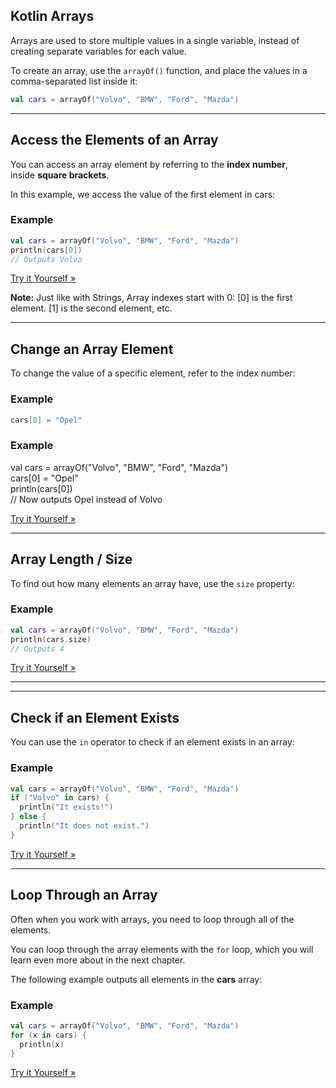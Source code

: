 
## Kotlin Arrays

Arrays are used to store multiple values in a single variable, instead of creating separate variables for each value.

To create an array, use the `arrayOf()` function, and place the values in a comma-separated list inside it:

```kotlin
val cars = arrayOf("Volvo", "BMW", "Ford", "Mazda")
```

---

## Access the Elements of an Array

You can access an array element by referring to the **index number**, inside **square brackets**.

In this example, we access the value of the first element in cars:

### Example

```kotlin
val cars = arrayOf("Volvo", "BMW", "Ford", "Mazda")
println(cars[0])
// Outputs Volvo 
```

[Try it Yourself »](https://www.w3schools.com/kotlin/trykotlin.php?filename=demo_array_access)

**Note:** Just like with Strings, Array indexes start with 0: [0] is the first element. [1] is the second element, etc.

---

## Change an Array Element

To change the value of a specific element, refer to the index number:

### Example

```kotlin
cars[0] = "Opel"
```

### Example

val cars = arrayOf("Volvo", "BMW", "Ford", "Mazda")  
cars[0] = "Opel"  
println(cars[0])  
// Now outputs Opel instead of Volvo  

[Try it Yourself »](https://www.w3schools.com/kotlin/trykotlin.php?filename=demo_array_change)

---

## Array Length / Size

To find out how many elements an array have, use the `size` property:

### Example

```kotlin
val cars = arrayOf("Volvo", "BMW", "Ford", "Mazda")
println(cars.size)
// Outputs 4 
```

[Try it Yourself »](https://www.w3schools.com/kotlin/trykotlin.php?filename=demo_array_size)

---

---

## Check if an Element Exists

You can use the `in` operator to check if an element exists in an array:

### Example

```kotlin
val cars = arrayOf("Volvo", "BMW", "Ford", "Mazda")
if ("Volvo" in cars) {
  println("It exists!")
} else {
  println("It does not exist.")
}
```

[Try it Yourself »](https://www.w3schools.com/kotlin/trykotlin.php?filename=demo_ranges_in2)

---

## Loop Through an Array

Often when you work with arrays, you need to loop through all of the elements.

You can loop through the array elements with the `for` loop, which you will learn even more about in the next chapter.

The following example outputs all elements in the **cars** array:

### Example

```kotlin
val cars = arrayOf("Volvo", "BMW", "Ford", "Mazda")
for (x in cars) {
  println(x)
}
```

[Try it Yourself »](https://www.w3schools.com/kotlin/trykotlin.php?filename=demo_array_for_loop)